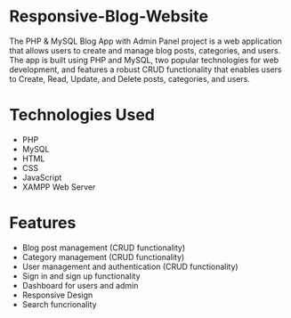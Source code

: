 # Responsive-Blog-Website

The PHP & MySQL Blog App with Admin Panel project is a web application that allows users to create and manage blog posts, categories, and users. The app is built using PHP and MySQL, two popular technologies for web development, and features a robust CRUD functionality that enables users to Create, Read, Update, and Delete posts, categories, and users.

# Technologies Used

- PHP
- MySQL
- HTML
- CSS
- JavaScript
- XAMPP Web Server

# Features

- Blog post management (CRUD functionality)
- Category management (CRUD functionality)
- User management and authentication (CRUD functionality)
- Sign in and sign up functionality
- Dashboard for users and admin
- Responsive Design
- Search funcrionality

